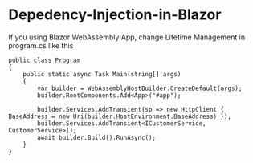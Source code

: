 # Depedency-Injection-in-Blazor

If you using Blazor WebAssembly App, change Lifetime Management in program.cs like this

    public class Program
    {
        public static async Task Main(string[] args)
        {
            var builder = WebAssemblyHostBuilder.CreateDefault(args);
            builder.RootComponents.Add<App>("#app");

            builder.Services.AddTransient(sp => new HttpClient { BaseAddress = new Uri(builder.HostEnvironment.BaseAddress) });
            builder.Services.AddTransient<ICustomerService, CustomerService>();
            await builder.Build().RunAsync();
        }
    }
